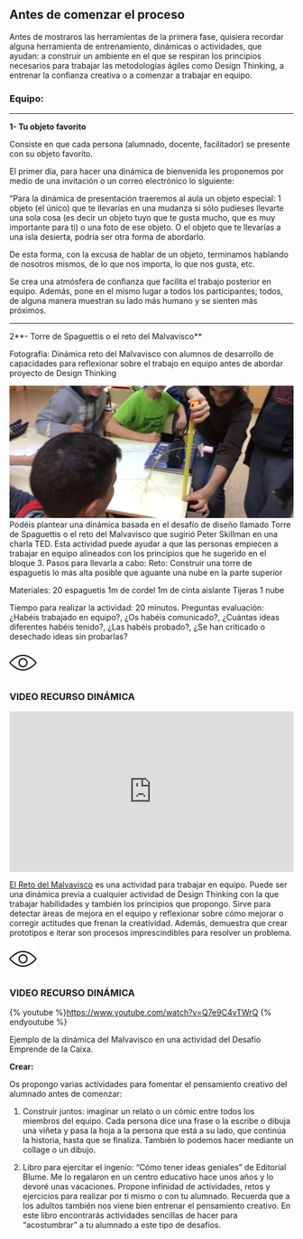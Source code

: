 ## Antes de comenzar el proceso

Antes de mostraros las herramientas de la primera fase, quisiera recordar alguna herramienta de entrenamiento, dinámicas o actividades, que ayudan: a construir un ambiente en el que se respiran los principios necesarios para trabajar las metodologías ágiles como Design Thinking, a entrenar la confianza creativa o a comenzar a trabajar en equipo.

### Equipo:

---

**1- Tu objeto favorito**

Consiste en que cada persona (alumnado, docente, facilitador) se presente con su objeto favorito.

El primer día, para hacer una dinámica de bienvenida les proponemos por medio de una invitación o un correo electrónico lo siguiente:

”Para la dinámica de presentación traeremos al aula un objeto especial: 1 objeto (el único) que te llevarías en una mudanza si sólo pudieses llevarte una sola cosa (es decir un objeto tuyo que te gusta mucho, que es muy importante para ti) o una foto de ese objeto. O el objeto que te llevarías a una isla desierta, podría ser otra forma de abordarlo.

De esta forma, con la excusa de hablar de un objeto, terminamos hablando de nosotros mismos, de lo que nos importa, lo que nos gusta, etc. 

Se crea una atmósfera de confianza que facilita el trabajo posterior en equipo. Además, pone en el mismo lugar a todos los participantes; todos, de alguna manera muestran su lado más humano y se sienten más próximos.

---

2**- Torre de Spaguettis o el reto del Malvavisco**

Fotografía: Dinámica reto del Malvavisco con alumnos de desarrollo de capacidades para reflexionar sobre el trabajo en equipo antes de abordar proyecto de Design Thinking

![](/assets/bloque4_retospaguetti-min.jpg)
Podéis plantear una dinámica basada en el desafío de diseño llamado Torre de Spaguettis o el reto del Malvavisco que sugirió Peter Skillman en una charla TED. Esta actividad puede ayudar a que las personas empiecen a trabajar en equipo alineados con los principios que he sugerido en el bloque 3.
Pasos para llevarla a cabo:
Reto: Construir una torre de espaguetis lo más alta posible que aguante una nube en la parte superior

Materiales:
  20 espaguetis
  1m de cordel
  1m de cinta aislante
  Tijeras
  1 nube

Tiempo para realizar la actividad: 20 minutos.
Preguntas evaluación:
¿Habéis trabajado en equipo?, ¿Os habéis comunicado?, ¿Cuántas ideas diferentes habéis tenido?, ¿Las habéis probado?, ¿Se han criticado o desechado ideas sin probarlas?

![](/images/image2.png)

### VIDEO RECURSO DINÁMICA

<div style="max-width:854px"><div style="position:relative;height:0;padding-bottom:56.25%"><iframe src="https://embed.ted.com/talks/lang/es/tom_wujec_build_a_tower_build_a_team" width="854" height="480" style="position:absolute;left:0;top:0;width:100%;height:100%" frameborder="0" scrolling="no" allowfullscreen></iframe></div></div>



[El Reto del Malvavisco](https://www.ted.com/talks/tom_wujec_build_a_tower_build_a_team/transcript?language=es) es una actividad para trabajar en equipo. 
Puede ser una dinámica previa a cualquier actividad de Design Thinking con la que trabajar habilidades y también los principios que propongo. Sirve para detectar áreas de mejora en el equipo y reflexionar sobre cómo mejorar o corregir actitudes que frenan la creatividad. Además, demuestra que crear prototipos e iterar son procesos imprescindibles para resolver un problema.

![](/images/image2.png)
### VIDEO RECURSO DINÁMICA

{% youtube %}https://www.youtube.com/watch?v=Q7e9C4vTWrQ {% endyoutube %}

Ejemplo de la dinámica del Malvavisco en una actividad del Desafío Emprende de la Caixa.

**Crear:**

Os propongo varias actividades para fomentar el pensamiento creativo del alumnado antes de comenzar:

1. Construir juntos: imaginar un relato o un cómic entre todos los miembros del equipo.
Cada persona dice una frase o la escribe o dibuja una viñeta y pasa la hoja a la persona que está a su lado, que continúa la historia, hasta que se finaliza. También lo podemos hacer mediante un collage o un dibujo.

2. Libro para ejercitar el ingenio: “Cómo tener ideas geniales” de Editorial Blume. Me lo regalaron en un centro educativo hace unos años y lo devoré unas vacaciones.
Propone infinidad de actividades, retos y ejercicios para realizar por ti mismo o con tu alumnado. 
Recuerda que a los adultos también nos viene bien entrenar el pensamiento creativo.
En este libro encontrarás actividades sencillas de hacer para “acostumbrar” a tu alumnado a este tipo de desafíos.
